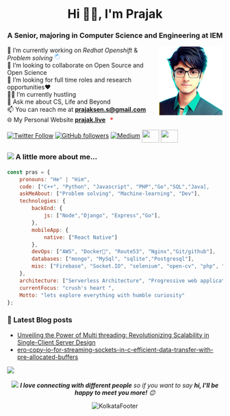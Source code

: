 <h1 align="center">Hi 👋🏽, I'm Prajak</h1>
<h3 align="center">A Senior, majoring in Computer Science and Engineering at IEM</h3>

<img align='right' src="https://raw.githubusercontent.com/prajak002/prajak002/main/assets/images/dp/avater_wave.png" width="150"> 

🚀 I’m currently working on _Redhat Openshift_ & _Problem solving_ <img src="https://raw.githubusercontent.com/prajak002/prajak002/main/assets/icons/loading/loading.gif" alt="sos" width="15" height="15"> <br>
🔎 I’m looking to collaborate on Open Source and Open Science<br>
🎯 I’m looking for full time roles and research opportunities❤️<br>
👨‍💻 I’m currently hustling<br>
💭 Ask me about CS, Life and Beyond <br>
📫 You can reach me at **prajaksen.s@gmail.com**<br>
🌐 My Personal Website  **[prajak.live](https://prajak-dev.vercel.app/)**  <img src="https://raw.githubusercontent.com/prajak002/prajak002/main/assets/icons/sos/sos.gif" alt="sos" width="20" height="15">  


[![Twitter Follow](https://img.shields.io/twitter/follow/92_prajak?style=social)](https://twitter.com/intent/follow?screen_name=6174_p) 
[![GitHub followers](https://img.shields.io/github/followers/prajak002?label=Follow&style=social)](https://github.com/prajak002) 
[![Medium](https://github.com/Rishit-dagli/Rishit-dagli/blob/master/badges/medium.svg)](https://medium.com/@prajaksen1947) 
<a href="https://www.codechef.com/users/prajak_92" target="blank"><img align="center" src="https://cdn.jsdelivr.net/npm/simple-icons@3.1.0/icons/codechef.svg" alt="" height="30" width="40" /></a>
<a href="https://www.hackerrank.com/prajaksen_s" target="blank"><img align="center" src="https://raw.githubusercontent.com/rahuldkjain/github-profile-readme-generator/master/src/images/icons/Social/hackerrank.svg" alt="" height="30" width="40" /></a>

### <img src="https://media.giphy.com/media/VgCDAzcKvsR6OM0uWg/giphy.gif" width="50"> A little more about me...  

```javascript
const pras = {
    pronouns: "He" | "Him",
    code: ["C++", "Python", "Javascript", "PHP","Go","SQL","Java],
    askMeAbout: ["Problem solving", "Machine-learning", "Dev"],
    technologies: {
        backEnd: {
            js: ["Node","Django", "Express","Go"],
        },
        mobileApp: {
            native: ["React Native"]
        },
        devOps: ["AWS", "Docker🐳", "Route53", "Nginx","Git/github"],
        databases: ["mongo", "MySql", "sqlite","Postgresql"],
        misc: ["Firebase", "Socket.IO", "selenium", "open-cv", "php", "Tensorflow"]
    },
    architecture: ["Serverless Architecture", "Progressive web applications", "Single page applications"],
    currentFocus: "crush's heart ",
    Motto: "lets explore everything with humble curiosity"
};
```
### 📕 Latest Blog posts
<!-- BLOG-POST-LIST:START -->
- [Unveiling the Power of Multi threading: Revolutionizing Scalability in Single-Client Server Design](https://blogoverflow.hashnode.dev/unveiling-the-power-of-multi-threading-revolutionizing-scalability-in-single-client-server-design)
- [ero-copy-io-for-streaming-sockets-in-c-efficient-data-transfer-with-pre-allocated-buffers](https://blogoverflow.hashnode.dev/zero-copy-io-for-streaming-sockets-in-c-efficient-data-transfer-with-pre-allocated-buffers)

<!-- BLOG-POST-LIST:END -->

![](https://github-profile-summary-cards.vercel.app/api/cards/profile-details?username=Prajak002&theme=github_dark)
 <div align="center">
<img src="https://media.giphy.com/media/LnQjpWaON8nhr21vNW/giphy.gif" width="60"> <em><b>I love connecting with different people</b> so if you want to say <b>hi, I'll be happy to meet you more!</b> 😊</em>


<p align="center">
  <img src="https://raw.githubusercontent.com/sanam2405/sanam2405/main/assets/images/footer/kolkata.png" alt="KolkataFooter">
</p>  